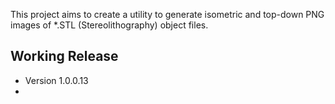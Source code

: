 ﻿This project aims to create a utility to generate isometric and top-down PNG images of *.STL (Stereolithography) object files.

## Working Release 

  *  Version 1.0.0.13
  *  